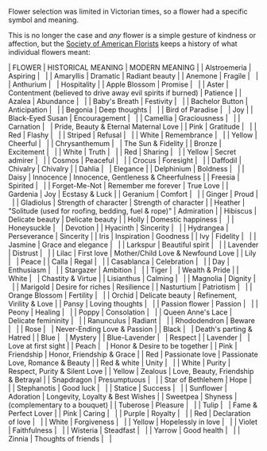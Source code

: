 Flower selection was limited in Victorian times, so a flower had a specific symbol and meaning.

This is no longer the case and *any* flower is a simple gesture of kindness or affection, but the [Society of American Florists](https://safnow.org/) keeps a history of what individual flowers meant:

| FLOWER | HISTORICAL MEANING | MODERN MEANING |
| Alstroemeria | Aspiring |   |
| Amaryllis | Dramatic | Radiant beauty |
| Anemone | Fragile |   |
| Anthurium |   | Hospitality |
| Apple Blossom | Promise |   |
| Aster | Contentment (believed to drive away evil spirits if burned) | Patience |
| Azalea | Abundance |   |
| Baby's Breath | Festivity |   |
| Bachelor Button | Anticipation |   |
| Begonia | Deep thoughts |   |
| Bird of Paradise |   | Joy |
| Black-Eyed Susan | Encouragement |   |
| Camellia | Graciousness |   |
| Carnation |   | Pride, Beauty & Eternal Maternal Love |
| Pink | Gratitude |   |
| Red | Flashy |   |
| Striped | Refusal |   |
| White | Remembrance |   |
| Yellow | Cheerful |   |
| Chrysanthemum |   | The Sun & Fidelity |
| Bronze | Excitement |   |
| White | Truth |   |
| Red | Sharing |   |
| Yellow | Secret admirer |   |
| Cosmos | Peaceful |   |
| Crocus | Foresight |   |
| Daffodil | Chivalry | Chivalry |
| Dahlia |   | Elegance |
| Delphinium | Boldness |   |
| Daisy | Innocence | Innocence, Gentleness & Cheerfulness |
| Freesia | Spirited |   |
| Forget-Me-Not | Remember me forever | True Love |
| Gardenia | Joy | Ecstasy & Luck |
| Geranium | Comfort |   |
| Ginger | Proud |   |
| Gladiolus | Strength of character | Strength of character |
| Heather | "Solitude (used for roofing, bedding, fuel & rope)" | Admiration |
| Hibiscus | Delicate beauty | Delicate beauty |
| Holly | Domestic happiness |   |
| Honeysuckle |   | Devotion |
| Hyacinth | Sincerity |   |
| Hydrangea | Perseverance | Sincerity |
| Iris | Inspiration | Goodness |
| Ivy | Fidelity |   |
| Jasmine | Grace and elegance |   |
| Larkspur | Beautiful spirit |   |
| Lavender | Distrust |   |
| Lilac | First love | Mother/Child Love & Newfound Love |
| Lily |   | Peace |
| Calla | Regal |   |
| Casablanca | Celebration |   |
| Day | Enthusiasm |   |
| Stargazer | Ambition |   |
| Tiger |   | Wealth & Pride |
| White |   | Chastity & Virtue |
| Lisianthus | Calming |   |
| Magnolia | Dignity |   |
| Marigold | Desire for riches | Resilience |
| Nasturtium | Patriotism |   |
| Orange Blossom | Fertility |   |
| Orchid | Delicate beauty | Refinement, Virility & Love |
| Pansy | Loving thoughts |   |
| Passion flower | Passion |   |
| Peony | Healing |   |
| Poppy | Consolation |   |
| Queen Anne's Lace | Delicate femininity |   |
| Ranunculus | Radiant |   |
| Rhododendron | Beware |   |
| Rose |   | Never-Ending Love & Passion |
| Black |   | Death's parting & Hatred |
| Blue |   | Mystery |
| Blue-Lavender |   | Respect |
| Lavender |   | Love at first sight |
| Peach |   | Honor & Desire to be together |
| Pink | Friendship | Honor, Friendship & Grace |
| Red | Passionate love | Passionate Love, Romance & Beauty |
| Red & white | Unity |   |
| White | Purity | Respect, Purity & Silent Love |
| Yellow | Zealous | Love, Beauty, Friendship & Betrayal |
| Snapdragon | Presumptuous |   |
| Star of Bethlehem | Hope |   |
| Stephanotis | Good luck |   |
| Statice | Success |   |
| Sunflower | Adoration | Longevity, Loyalty & Best Wishes |
| Sweetpea | Shyness | (complementary to a bouquet) |
| Tuberose | Pleasure |   |
| Tulip |   | Fame & Perfect Lover |
| Pink | Caring |   |
| Purple | Royalty |   |
| Red | Declaration of love |   |
| White | Forgiveness |   |
| Yellow | Hopelessly in love |   |
| Violet | Faithfulness |   |
| Wisteria | Steadfast |   |
| Yarrow | Good health |   |
| Zinnia | Thoughts of friends |   |
